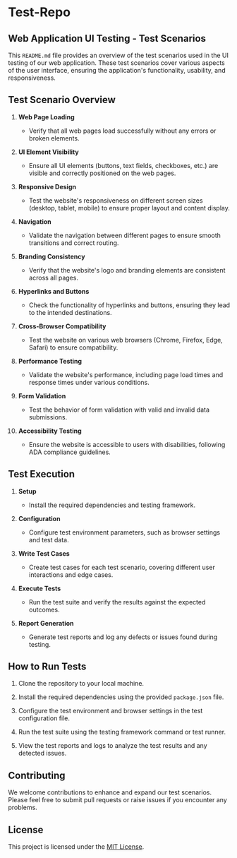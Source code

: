# Test-Repo
## Web Application UI Testing - Test Scenarios

This `README.md` file provides an overview of the test scenarios used in the UI testing of our web application. These test scenarios cover various aspects of the user interface, ensuring the application's functionality, usability, and responsiveness.

## Test Scenario Overview

1. **Web Page Loading**
   - Verify that all web pages load successfully without any errors or broken elements.

2. **UI Element Visibility**
   - Ensure all UI elements (buttons, text fields, checkboxes, etc.) are visible and correctly positioned on the web pages.

3. **Responsive Design**
   - Test the website's responsiveness on different screen sizes (desktop, tablet, mobile) to ensure proper layout and content display.

4. **Navigation**
   - Validate the navigation between different pages to ensure smooth transitions and correct routing.

5. **Branding Consistency**
   - Verify that the website's logo and branding elements are consistent across all pages.

6. **Hyperlinks and Buttons**
   - Check the functionality of hyperlinks and buttons, ensuring they lead to the intended destinations.

7. **Cross-Browser Compatibility**
   - Test the website on various web browsers (Chrome, Firefox, Edge, Safari) to ensure compatibility.

8. **Performance Testing**
   - Validate the website's performance, including page load times and response times under various conditions.

9. **Form Validation**
   - Test the behavior of form validation with valid and invalid data submissions.

10. **Accessibility Testing**
    - Ensure the website is accessible to users with disabilities, following ADA compliance guidelines.

## Test Execution

1. **Setup**
   - Install the required dependencies and testing framework.

2. **Configuration**
   - Configure test environment parameters, such as browser settings and test data.

3. **Write Test Cases**
   - Create test cases for each test scenario, covering different user interactions and edge cases.

4. **Execute Tests**
   - Run the test suite and verify the results against the expected outcomes.

5. **Report Generation**
   - Generate test reports and log any defects or issues found during testing.

## How to Run Tests

1. Clone the repository to your local machine.

2. Install the required dependencies using the provided `package.json` file.

3. Configure the test environment and browser settings in the test configuration file.

4. Run the test suite using the testing framework command or test runner.

5. View the test reports and logs to analyze the test results and any detected issues.

## Contributing

We welcome contributions to enhance and expand our test scenarios. Please feel free to submit pull requests or raise issues if you encounter any problems.

## License

This project is licensed under the [MIT License](LICENSE).


